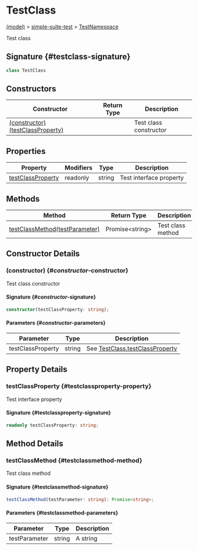 
# TestClass

[(model)](./index) &gt; [simple-suite-test](./simple-suite-test) &gt; [TestNamespace](./simple-suite-test/testnamespace-namespace)

Test class

## Signature {#testclass-signature}

```typescript
class TestClass 
```

## Constructors

|  Constructor | Return Type | Description |
|  --- | --- | --- |
|  [(constructor)(testClassProperty)](./simple-suite-test/testnamespace/testclass-class#_constructor_-constructor) |  | Test class constructor |

## Properties

|  Property | Modifiers | Type | Description |
|  --- | --- | --- | --- |
|  [testClassProperty](./simple-suite-test/testnamespace/testclass-class#testclassproperty-property) | readonly | string | Test interface property |

## Methods

|  Method | Return Type | Description |
|  --- | --- | --- |
|  [testClassMethod(testParameter)](./simple-suite-test/testnamespace/testclass-class#testclassmethod-method) | Promise&lt;string&gt; | Test class method |

## Constructor Details

### (constructor) {#_constructor_-constructor}

Test class constructor

#### Signature {#_constructor_-signature}

```typescript
constructor(testClassProperty: string);
```

#### Parameters {#_constructor_-parameters}

|  Parameter | Type | Description |
|  --- | --- | --- |
|  testClassProperty | string | See [TestClass.testClassProperty](./simple-suite-test/testclass-class#testclassproperty-property) |

## Property Details

### testClassProperty {#testclassproperty-property}

Test interface property

#### Signature {#testclassproperty-signature}

```typescript
readonly testClassProperty: string;
```

## Method Details

### testClassMethod {#testclassmethod-method}

Test class method

#### Signature {#testclassmethod-signature}

```typescript
testClassMethod(testParameter: string): Promise<string>;
```

#### Parameters {#testclassmethod-parameters}

|  Parameter | Type | Description |
|  --- | --- | --- |
|  testParameter | string | A string |

